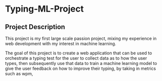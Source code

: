 # Typing-ML-Project

## Project Description

This project is my first large scale passion project, mixing my experience in web development with my interest in machine learning.  

The goal of this project is to create a web application that can be used to orchestrate a typing test for the user to collect data as to how the user types, then subsequently use that data to train a machine learning model to give the user feedback on how to improve their typing, by taking in metrics such as wpm, 